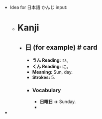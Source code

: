 - Idea for 日本語 かんじ input:
	- # Kanji
		- ## 日 (for example) # card
			- **うん Reading:** ひ。
			- **くん Reading:** に。
			- **Meaning:** Sun, day.
			- **Strokes:** 5.
			- ### Vocabulary
				- **日曜日 ->** Sunday.
				-
-